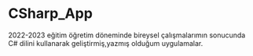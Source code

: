 # CSharp_App

2022-2023 eğitim öğretim döneminde bireysel çalışmalarımın sonucunda C# dilini kullanarak geliştirmiş,yazmış olduğum uygulamalar.

